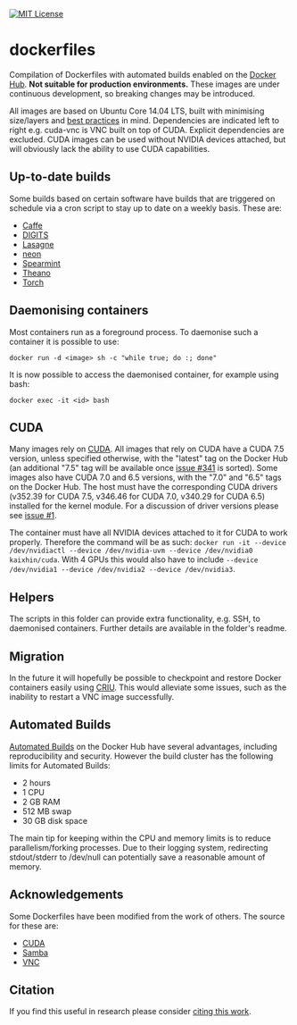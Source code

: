 [![MIT License](https://img.shields.io/badge/license-MIT-blue.svg)](https://raw.githubusercontent.com/Kaixhin/dockerfiles/master/LICENSE)

dockerfiles
===========

Compilation of Dockerfiles with automated builds enabled on the [Docker Hub](https://registry.hub.docker.com/repos/kaixhin/). **Not suitable for production environments.** These images are under continuous development, so breaking changes may be introduced.

All images are based on Ubuntu Core 14.04 LTS, built with minimising size/layers and [best practices](https://docs.docker.com/articles/dockerfile_best-practices/) in mind. Dependencies are indicated left to right e.g. cuda-vnc is VNC built on top of CUDA. Explicit dependencies are excluded. CUDA images can be used without NVIDIA devices attached, but will obviously lack the ability to use CUDA capabilities.

Up-to-date builds
-----------------

Some builds based on certain software have builds that are triggered on schedule via a cron script to stay up to date on a weekly basis. These are:

- [Caffe](https://github.com/BVLC/caffe)
- [DIGITS](https://github.com/NVIDIA/DIGITS)
- [Lasagne](https://github.com/Lasagne/Lasagne)
- [neon](https://github.com/NervanaSystems/neon)
- [Spearmint](https://github.com/HIPS/Spearmint)
- [Theano](https://github.com/Theano/Theano)
- [Torch](https://github.com/torch/distro)

Daemonising containers
----------------------

Most containers run as a foreground process. To daemonise such a container it is possible to use:

`docker run -d <image> sh -c "while true; do :; done"`

It is now possible to access the daemonised container, for example using bash:

`docker exec -it <id> bash`

CUDA
----

Many images rely on [CUDA](http://www.nvidia.com/object/cuda_home_new.html). All images that rely on CUDA have a CUDA 7.5 version, unless specified otherwise, with the "latest" tag on the Docker Hub (an additional "7.5" tag will be available once [issue #341](https://github.com/docker/hub-feedback/issues/341) is sorted). Some images also have CUDA 7.0 and 6.5 versions, with the "7.0" and "6.5" tags on the Docker Hub. The host must have the corresponding CUDA drivers (v352.39 for CUDA 7.5, v346.46 for CUDA 7.0, v340.29 for CUDA 6.5) installed for the kernel module. For a discussion of driver versions please see [issue #1](https://github.com/Kaixhin/dockerfiles/issues/1).

The container must have all NVIDIA devices attached to it for CUDA to work properly. Therefore the command will be as such: `docker run -it --device /dev/nvidiactl --device /dev/nvidia-uvm --device /dev/nvidia0 kaixhin/cuda`. With 4 GPUs this would also have to include `--device /dev/nvidia1 --device /dev/nvidia2 --device /dev/nvidia3`.

Helpers
-------

The scripts in this folder can provide extra functionality, e.g. SSH, to daemonised containers. Further details are available in the folder's readme.

Migration
---------

In the future it will hopefully be possible to checkpoint and restore Docker containers easily using [CRIU](http://criu.org/Docker). This would alleviate some issues, such as the inability to restart a VNC image successfully.

Automated Builds
----------------

[Automated Builds](https://docs.docker.com/docker-hub/builds/) on the Docker Hub have several advantages, including reproducibility and security. However the build cluster has the following limits for Automated Builds:

- 2 hours
- 1 CPU
- 2 GB RAM
- 512 MB swap
- 30 GB disk space

The main tip for keeping within the CPU and memory limits is to reduce parallelism/forking processes. Due to their logging system, redirecting stdout/stderr to /dev/null can potentially save a reasonable amount of memory.

Acknowledgements
----------------

Some Dockerfiles have been modified from the work of others. The source for these are:

- [CUDA](https://github.com/tleyden/docker)
- [Samba](https://github.com/dperson/samba)
- [VNC](https://github.com/dockerfile/ubuntu-desktop)

Citation
--------

If you find this useful in research please consider [citing this work](https://github.com/Kaixhin/dockerfiles/blob/master/CITATION.md).
